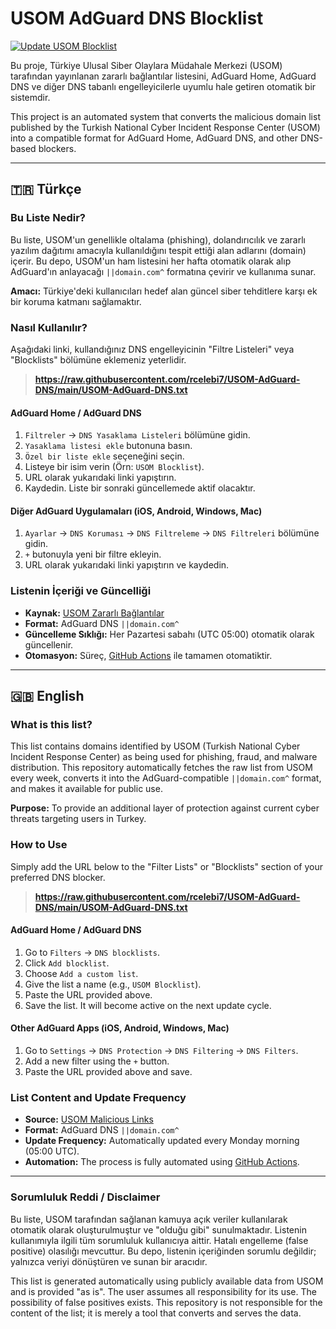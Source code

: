 # USOM AdGuard DNS Blocklist

[![Update USOM Blocklist](https://github.com/rcelebi7/USOM-AdGuard-DNS/actions/workflows/update.yml/badge.svg)](https://github.com/rcelebi7/USOM-AdGuard-DNS/actions/workflows/update.yml)

Bu proje, Türkiye Ulusal Siber Olaylara Müdahale Merkezi (USOM) tarafından yayınlanan zararlı bağlantılar listesini, AdGuard Home, AdGuard DNS ve diğer DNS tabanlı engelleyicilerle uyumlu hale getiren otomatik bir sistemdir.

This project is an automated system that converts the malicious domain list published by the Turkish National Cyber Incident Response Center (USOM) into a compatible format for AdGuard Home, AdGuard DNS, and other DNS-based blockers.

---

## 🇹🇷 Türkçe

### Bu Liste Nedir?

Bu liste, USOM'un genellikle oltalama (phishing), dolandırıcılık ve zararlı yazılım dağıtımı amacıyla kullanıldığını tespit ettiği alan adlarını (domain) içerir. Bu depo, USOM'un ham listesini her hafta otomatik olarak alıp AdGuard'ın anlayacağı `||domain.com^` formatına çevirir ve kullanıma sunar.

**Amacı:** Türkiye'deki kullanıcıları hedef alan güncel siber tehditlere karşı ek bir koruma katmanı sağlamaktır.

### Nasıl Kullanılır?

Aşağıdaki linki, kullandığınız DNS engelleyicinin "Filtre Listeleri" veya "Blocklists" bölümüne eklemeniz yeterlidir.

> **https://raw.githubusercontent.com/rcelebi7/USOM-AdGuard-DNS/main/USOM-AdGuard-DNS.txt**

#### AdGuard Home / AdGuard DNS

1.  `Filtreler` -> `DNS Yasaklama Listeleri` bölümüne gidin.
2.  `Yasaklama listesi ekle` butonuna basın.
3.  `Özel bir liste ekle` seçeneğini seçin.
4.  Listeye bir isim verin (Örn: `USOM Blocklist`).
5.  URL olarak yukarıdaki linki yapıştırın.
6.  Kaydedin. Liste bir sonraki güncellemede aktif olacaktır.

#### Diğer AdGuard Uygulamaları (iOS, Android, Windows, Mac)

1.  `Ayarlar` -> `DNS Koruması` -> `DNS Filtreleme` -> `DNS Filtreleri` bölümüne gidin.
2.  `+` butonuyla yeni bir filtre ekleyin.
3.  URL olarak yukarıdaki linki yapıştırın ve kaydedin.

### Listenin İçeriği ve Güncelliği

* **Kaynak:** [USOM Zararlı Bağlantılar](https://www.usom.gov.tr/url-list.txt)
* **Format:** AdGuard DNS `||domain.com^`
* **Güncelleme Sıklığı:** Her Pazartesi sabahı (UTC 05:00) otomatik olarak güncellenir.
* **Otomasyon:** Süreç, [GitHub Actions](https://github.com/rcelebi7/USOM-AdGuard-DNS/actions) ile tamamen otomatiktir.

---

## 🇬🇧 English

### What is this list?

This list contains domains identified by USOM (Turkish National Cyber Incident Response Center) as being used for phishing, fraud, and malware distribution. This repository automatically fetches the raw list from USOM every week, converts it into the AdGuard-compatible `||domain.com^` format, and makes it available for public use.

**Purpose:** To provide an additional layer of protection against current cyber threats targeting users in Turkey.

### How to Use

Simply add the URL below to the "Filter Lists" or "Blocklists" section of your preferred DNS blocker.

> **https://raw.githubusercontent.com/rcelebi7/USOM-AdGuard-DNS/main/USOM-AdGuard-DNS.txt**

#### AdGuard Home / AdGuard DNS

1.  Go to `Filters` -> `DNS blocklists`.
2.  Click `Add blocklist`.
3.  Choose `Add a custom list`.
4.  Give the list a name (e.g., `USOM Blocklist`).
5.  Paste the URL provided above.
6.  Save the list. It will become active on the next update cycle.

#### Other AdGuard Apps (iOS, Android, Windows, Mac)

1.  Go to `Settings` -> `DNS Protection` -> `DNS Filtering` -> `DNS Filters`.
2.  Add a new filter using the `+` button.
3.  Paste the URL provided above and save.

### List Content and Update Frequency

* **Source:** [USOM Malicious Links](https://www.usom.gov.tr/url-list.txt)
* **Format:** AdGuard DNS `||domain.com^`
* **Update Frequency:** Automatically updated every Monday morning (05:00 UTC).
* **Automation:** The process is fully automated using [GitHub Actions](https://github.com/rcelebi7/USOM-AdGuard-DNS/actions).

---

### Sorumluluk Reddi / Disclaimer

Bu liste, USOM tarafından sağlanan kamuya açık veriler kullanılarak otomatik olarak oluşturulmuştur ve "olduğu gibi" sunulmaktadır. Listenin kullanımıyla ilgili tüm sorumluluk kullanıcıya aittir. Hatalı engelleme (false positive) olasılığı mevcuttur. Bu depo, listenin içeriğinden sorumlu değildir; yalnızca veriyi dönüştüren ve sunan bir aracıdır.

This list is generated automatically using publicly available data from USOM and is provided "as is". The user assumes all responsibility for its use. The possibility of false positives exists. This repository is not responsible for the content of the list; it is merely a tool that converts and serves the data.
